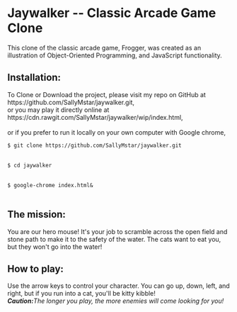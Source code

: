 <h1>Jaywalker -- Classic Arcade Game Clone</h1>

This clone of the classic arcade game, Frogger, was created
as an illustration of Object-Oriented Programming, and JavaScript functionality.

<h2>Installation:</h2>
To Clone or Download the project, please visit my repo on GitHub at https://github.com/SallyMstar/jaywalker.git,
<br>
or you may play it directly online at https://cdn.rawgit.com/SallyMstar/jaywalker/wip/index.html,<br>
<br>
or if you prefer to run it locally on your own computer with Google chrome,<br>
<code>
$ git clone https://github.com/SallyMstar/jaywalker.git
</code><br>
<code>
$ cd jaywalker
</code><br>
<code>
$ google-chrome index.html&
</code><br>

<h2>The mission:</h2>
     You are our hero mouse!  It's your job to scramble across the open field and stone path to make it to the safety of the water.  The cats want to eat you, but they won't go into the water!

<h2>How to play:</h2>
     Use the arrow keys to control your character.  You can go up, down, left, and right, but if you run into a cat, you'll be kitty kibble!<br>
     <em><strong>Caution:</strong>The longer you play, the more enemies will come looking for you!</em>
